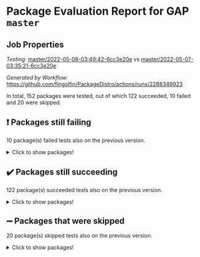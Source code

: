 # Package Evaluation Report for GAP `master`

## Job Properties

*Testing:* [master/2022-05-08-03:49:42-6cc3e20e](https://github.com/fingolfin/PackageDistro/blob/data/reports/master/2022-05-08-03:49:42-6cc3e20e) vs [master/2022-05-07-03:35:21-6cc3e20e](https://github.com/fingolfin/PackageDistro/blob/data/reports/master/2022-05-07-03:35:21-6cc3e20e)

*Generated by Workflow:* https://github.com/fingolfin/PackageDistro/actions/runs/2288349923

In total, 152 packages were tested, out of which 122 succeeded, 10 failed and 20 were skipped.

## :exclamation: Packages still failing

10 package(s) failed tests also on the previous version.
<details><summary>Click to show packages!</summary>
- fining 1.4.1 [(failure)](https://github.com/fingolfin/PackageDistro/runs/6338443315?check_suite_focus=true)
- francy 1.2.4 [(failure)](https://github.com/fingolfin/PackageDistro/runs/6338443503?check_suite_focus=true)
- hap 1.39 [(failure)](https://github.com/fingolfin/PackageDistro/runs/6338443758?check_suite_focus=true)
- normalizinterface 1.3.2 [(failure)](https://github.com/fingolfin/PackageDistro/runs/6338444566?check_suite_focus=true)
- packagemanager 1.2 [(failure)](https://github.com/fingolfin/PackageDistro/runs/6338444684?check_suite_focus=true)
- rcwa 4.6.4 [(failure)](https://github.com/fingolfin/PackageDistro/runs/6338444976?check_suite_focus=true)
- recog 1.3.2 [(failure)](https://github.com/fingolfin/PackageDistro/runs/6338445033?check_suite_focus=true)
- semigroups 4.0.0 [(failure)](https://github.com/fingolfin/PackageDistro/runs/6338445126?check_suite_focus=true)
- transgrp 3.6.1 [(failure)](https://github.com/fingolfin/PackageDistro/runs/6338445688?check_suite_focus=true)
- ugaly 4.0.2 [(failure)](https://github.com/fingolfin/PackageDistro/runs/6338445719?check_suite_focus=true)
</details>

## :heavy_check_mark: Packages still succeeding

122 package(s) succeeded tests also on the previous version.
<details><summary>Click to show packages!</summary>
- ace 5.4 [(success)](https://github.com/fingolfin/PackageDistro/runs/6338442248?check_suite_focus=true)
- aclib 1.3.2 [(success)](https://github.com/fingolfin/PackageDistro/runs/6338442273?check_suite_focus=true)
- agt 0.2 [(success)](https://github.com/fingolfin/PackageDistro/runs/6338442293?check_suite_focus=true)
- alnuth 3.2.1 [(success)](https://github.com/fingolfin/PackageDistro/runs/6338442315?check_suite_focus=true)
- anupq 3.2.6 [(success)](https://github.com/fingolfin/PackageDistro/runs/6338442333?check_suite_focus=true)
- atlasrep 2.1.2 [(success)](https://github.com/fingolfin/PackageDistro/runs/6338442358?check_suite_focus=true)
- autodoc 2022.03.10 [(success)](https://github.com/fingolfin/PackageDistro/runs/6338442378?check_suite_focus=true)
- automata 1.15 [(success)](https://github.com/fingolfin/PackageDistro/runs/6338442402?check_suite_focus=true)
- automgrp 1.3.2 [(success)](https://github.com/fingolfin/PackageDistro/runs/6338442428?check_suite_focus=true)
- autpgrp 1.10.2 [(success)](https://github.com/fingolfin/PackageDistro/runs/6338442449?check_suite_focus=true)
- cap 2022.05-01 [(success)](https://github.com/fingolfin/PackageDistro/runs/6338442480?check_suite_focus=true)
- caratinterface 2.3.3 [(success)](https://github.com/fingolfin/PackageDistro/runs/6338442513?check_suite_focus=true)
- cddinterface 2020.06.24 [(success)](https://github.com/fingolfin/PackageDistro/runs/6338442548?check_suite_focus=true)
- circle 1.6.5 [(success)](https://github.com/fingolfin/PackageDistro/runs/6338442592?check_suite_focus=true)
- cohomolo 1.6.10 [(success)](https://github.com/fingolfin/PackageDistro/runs/6338442621?check_suite_focus=true)
- congruence 1.2.4 [(success)](https://github.com/fingolfin/PackageDistro/runs/6338442665?check_suite_focus=true)
- corelg 1.56 [(success)](https://github.com/fingolfin/PackageDistro/runs/6338442714?check_suite_focus=true)
- crime 1.6 [(success)](https://github.com/fingolfin/PackageDistro/runs/6338442758?check_suite_focus=true)
- crisp 1.4.5 [(success)](https://github.com/fingolfin/PackageDistro/runs/6338442802?check_suite_focus=true)
- crypting 0.10 [(success)](https://github.com/fingolfin/PackageDistro/runs/6338442842?check_suite_focus=true)
- cryst 4.1.24 [(success)](https://github.com/fingolfin/PackageDistro/runs/6338442880?check_suite_focus=true)
- crystcat 1.1.9 [(success)](https://github.com/fingolfin/PackageDistro/runs/6338442918?check_suite_focus=true)
- ctbllib 1.3.4 [(success)](https://github.com/fingolfin/PackageDistro/runs/6338442960?check_suite_focus=true)
- cubefree 1.19 [(success)](https://github.com/fingolfin/PackageDistro/runs/6338442993?check_suite_focus=true)
- curlinterface 2.2.2 [(success)](https://github.com/fingolfin/PackageDistro/runs/6338443014?check_suite_focus=true)
- cvec 2.7.5 [(success)](https://github.com/fingolfin/PackageDistro/runs/6338443045?check_suite_focus=true)
- datastructures 0.2.7 [(success)](https://github.com/fingolfin/PackageDistro/runs/6338443069?check_suite_focus=true)
- deepthought 1.0.5 [(success)](https://github.com/fingolfin/PackageDistro/runs/6338443090?check_suite_focus=true)
- design 1.7 [(success)](https://github.com/fingolfin/PackageDistro/runs/6338443109?check_suite_focus=true)
- difsets 2.3.1 [(success)](https://github.com/fingolfin/PackageDistro/runs/6338443126?check_suite_focus=true)
- digraphs 1.5.2 [(success)](https://github.com/fingolfin/PackageDistro/runs/6338443150?check_suite_focus=true)
- edim 1.3.5 [(success)](https://github.com/fingolfin/PackageDistro/runs/6338443176?check_suite_focus=true)
- example 4.3.1 [(success)](https://github.com/fingolfin/PackageDistro/runs/6338443202?check_suite_focus=true)
- factint 1.6.3 [(success)](https://github.com/fingolfin/PackageDistro/runs/6338443227?check_suite_focus=true)
- ferret 1.0.7 [(success)](https://github.com/fingolfin/PackageDistro/runs/6338443256?check_suite_focus=true)
- fga 1.4.0 [(success)](https://github.com/fingolfin/PackageDistro/runs/6338443285?check_suite_focus=true)
- float 1.0.3 [(success)](https://github.com/fingolfin/PackageDistro/runs/6338443356?check_suite_focus=true)
- format 1.4.3 [(success)](https://github.com/fingolfin/PackageDistro/runs/6338443391?check_suite_focus=true)
- forms 1.2.7 [(success)](https://github.com/fingolfin/PackageDistro/runs/6338443414?check_suite_focus=true)
- fplsa 1.2.5 [(success)](https://github.com/fingolfin/PackageDistro/runs/6338443449?check_suite_focus=true)
- fr 2.4.8 [(success)](https://github.com/fingolfin/PackageDistro/runs/6338443476?check_suite_focus=true)
- fwtree 1.3 [(success)](https://github.com/fingolfin/PackageDistro/runs/6338443537?check_suite_focus=true)
- gbnp 1.0.5 [(success)](https://github.com/fingolfin/PackageDistro/runs/6338443561?check_suite_focus=true)
- generalizedmorphismsforcap 2022.03-03 [(success)](https://github.com/fingolfin/PackageDistro/runs/6338443589?check_suite_focus=true)
- genss 1.6.6 [(success)](https://github.com/fingolfin/PackageDistro/runs/6338443608?check_suite_focus=true)
- gradedringforhomalg 2022.03-01 [(success)](https://github.com/fingolfin/PackageDistro/runs/6338443627?check_suite_focus=true)
- grape 4.8.5 [(success)](https://github.com/fingolfin/PackageDistro/runs/6338443646?check_suite_focus=true)
- groupoids 1.69 [(success)](https://github.com/fingolfin/PackageDistro/runs/6338443663?check_suite_focus=true)
- grpconst 2.6.2 [(success)](https://github.com/fingolfin/PackageDistro/runs/6338443682?check_suite_focus=true)
- guarana 0.96.3 [(success)](https://github.com/fingolfin/PackageDistro/runs/6338443703?check_suite_focus=true)
- guava 3.16 [(success)](https://github.com/fingolfin/PackageDistro/runs/6338443731?check_suite_focus=true)
- hapcryst 0.1.14 [(success)](https://github.com/fingolfin/PackageDistro/runs/6338443777?check_suite_focus=true)
- hecke 1.5.3 [(success)](https://github.com/fingolfin/PackageDistro/runs/6338443798?check_suite_focus=true)
- help 3.5 [(success)](https://github.com/fingolfin/PackageDistro/runs/6338443846?check_suite_focus=true)
- idrel 2.43 [(success)](https://github.com/fingolfin/PackageDistro/runs/6338443872?check_suite_focus=true)
- images 1.3.1 [(success)](https://github.com/fingolfin/PackageDistro/runs/6338443898?check_suite_focus=true)
- intpic 0.2.4 [(success)](https://github.com/fingolfin/PackageDistro/runs/6338443931?check_suite_focus=true)
- io 4.7.2 [(success)](https://github.com/fingolfin/PackageDistro/runs/6338443962?check_suite_focus=true)
- irredsol 1.4.3 [(success)](https://github.com/fingolfin/PackageDistro/runs/6338443994?check_suite_focus=true)
- json 2.1.0 [(success)](https://github.com/fingolfin/PackageDistro/runs/6338444015?check_suite_focus=true)
- jupyterkernel 1.4.1 [(success)](https://github.com/fingolfin/PackageDistro/runs/6338444045?check_suite_focus=true)
- jupyterviz 1.5.1 [(success)](https://github.com/fingolfin/PackageDistro/runs/6338444074?check_suite_focus=true)
- kan 1.34 [(success)](https://github.com/fingolfin/PackageDistro/runs/6338444100?check_suite_focus=true)
- kbmag 1.5.9 [(success)](https://github.com/fingolfin/PackageDistro/runs/6338444132?check_suite_focus=true)
- laguna 3.9.5 [(success)](https://github.com/fingolfin/PackageDistro/runs/6338444157?check_suite_focus=true)
- liealgdb 2.2.1 [(success)](https://github.com/fingolfin/PackageDistro/runs/6338444184?check_suite_focus=true)
- liepring 2.6 [(success)](https://github.com/fingolfin/PackageDistro/runs/6338444207?check_suite_focus=true)
- liering 2.4.2 [(success)](https://github.com/fingolfin/PackageDistro/runs/6338444236?check_suite_focus=true)
- linearalgebraforcap 2022.04-02 [(success)](https://github.com/fingolfin/PackageDistro/runs/6338444272?check_suite_focus=true)
- loops 3.4.1 [(success)](https://github.com/fingolfin/PackageDistro/runs/6338444313?check_suite_focus=true)
- lpres 1.0.3 [(success)](https://github.com/fingolfin/PackageDistro/runs/6338444338?check_suite_focus=true)
- majoranaalgebras 1.4 [(success)](https://github.com/fingolfin/PackageDistro/runs/6338444368?check_suite_focus=true)
- mapclass 1.4.5 [(success)](https://github.com/fingolfin/PackageDistro/runs/6338444395?check_suite_focus=true)
- matgrp 0.64 [(success)](https://github.com/fingolfin/PackageDistro/runs/6338444417?check_suite_focus=true)
- modisom 2.5.2 [(success)](https://github.com/fingolfin/PackageDistro/runs/6338444441?check_suite_focus=true)
- modulepresentationsforcap 2022.03-02 [(success)](https://github.com/fingolfin/PackageDistro/runs/6338444460?check_suite_focus=true)
- monoidalcategories 2022.04-04 [(success)](https://github.com/fingolfin/PackageDistro/runs/6338444483?check_suite_focus=true)
- nconvex 2020.11-04 [(success)](https://github.com/fingolfin/PackageDistro/runs/6338444500?check_suite_focus=true)
- nilmat 1.4.1 [(success)](https://github.com/fingolfin/PackageDistro/runs/6338444524?check_suite_focus=true)
- nock 1.5 [(success)](https://github.com/fingolfin/PackageDistro/runs/6338444544?check_suite_focus=true)
- nq 2.5.8 [(success)](https://github.com/fingolfin/PackageDistro/runs/6338444592?check_suite_focus=true)
- numericalsgps 1.3.0 [(success)](https://github.com/fingolfin/PackageDistro/runs/6338444616?check_suite_focus=true)
- openmath 11.5.1 [(success)](https://github.com/fingolfin/PackageDistro/runs/6338444638?check_suite_focus=true)
- orb 4.8.4 [(success)](https://github.com/fingolfin/PackageDistro/runs/6338444659?check_suite_focus=true)
- patternclass 2.4.2 [(success)](https://github.com/fingolfin/PackageDistro/runs/6338444704?check_suite_focus=true)
- permut 2.0.4 [(success)](https://github.com/fingolfin/PackageDistro/runs/6338444739?check_suite_focus=true)
- polenta 1.3.10 [(success)](https://github.com/fingolfin/PackageDistro/runs/6338444777?check_suite_focus=true)
- polymaking 0.8.6 [(success)](https://github.com/fingolfin/PackageDistro/runs/6338444802?check_suite_focus=true)
- primgrp 3.4.1 [(success)](https://github.com/fingolfin/PackageDistro/runs/6338444833?check_suite_focus=true)
- profiling 2.5.0 [(success)](https://github.com/fingolfin/PackageDistro/runs/6338444859?check_suite_focus=true)
- qpa 1.33 [(success)](https://github.com/fingolfin/PackageDistro/runs/6338444893?check_suite_focus=true)
- quagroup 1.8.3 [(success)](https://github.com/fingolfin/PackageDistro/runs/6338444918?check_suite_focus=true)
- radiroot 2.9 [(success)](https://github.com/fingolfin/PackageDistro/runs/6338444945?check_suite_focus=true)
- rds 1.8 [(success)](https://github.com/fingolfin/PackageDistro/runs/6338445002?check_suite_focus=true)
- repndecomp 1.2.1 [(success)](https://github.com/fingolfin/PackageDistro/runs/6338445059?check_suite_focus=true)
- repsn 3.1.0 [(success)](https://github.com/fingolfin/PackageDistro/runs/6338445077?check_suite_focus=true)
- resclasses 4.7.2 [(success)](https://github.com/fingolfin/PackageDistro/runs/6338445095?check_suite_focus=true)
- scscp 2.3.1 [(success)](https://github.com/fingolfin/PackageDistro/runs/6338445110?check_suite_focus=true)
- sglppow 2.2 [(success)](https://github.com/fingolfin/PackageDistro/runs/6338445140?check_suite_focus=true)
- sgpviz 0.999.5 [(success)](https://github.com/fingolfin/PackageDistro/runs/6338445162?check_suite_focus=true)
- simpcomp 2.1.14 [(success)](https://github.com/fingolfin/PackageDistro/runs/6338445193?check_suite_focus=true)
- singular 2020.12.18 [(success)](https://github.com/fingolfin/PackageDistro/runs/6338445224?check_suite_focus=true)
- sla 1.5.3 [(success)](https://github.com/fingolfin/PackageDistro/runs/6338445254?check_suite_focus=true)
- smallgrp 1.5 [(success)](https://github.com/fingolfin/PackageDistro/runs/6338445293?check_suite_focus=true)
- smallsemi 0.6.13 [(success)](https://github.com/fingolfin/PackageDistro/runs/6338445329?check_suite_focus=true)
- sonata 2.9.4 [(success)](https://github.com/fingolfin/PackageDistro/runs/6338445372?check_suite_focus=true)
- sophus 1.25 [(success)](https://github.com/fingolfin/PackageDistro/runs/6338445416?check_suite_focus=true)
- spinsym 1.5.2 [(success)](https://github.com/fingolfin/PackageDistro/runs/6338445458?check_suite_focus=true)
- symbcompcc 1.3.2 [(success)](https://github.com/fingolfin/PackageDistro/runs/6338445521?check_suite_focus=true)
- thelma 1.3 [(success)](https://github.com/fingolfin/PackageDistro/runs/6338445563?check_suite_focus=true)
- tomlib 1.2.9 [(success)](https://github.com/fingolfin/PackageDistro/runs/6338445604?check_suite_focus=true)
- toric 1.9.5 [(success)](https://github.com/fingolfin/PackageDistro/runs/6338445644?check_suite_focus=true)
- unipot 1.5 [(success)](https://github.com/fingolfin/PackageDistro/runs/6338445751?check_suite_focus=true)
- unitlib 4.1.0 [(success)](https://github.com/fingolfin/PackageDistro/runs/6338445773?check_suite_focus=true)
- utils 0.72 [(success)](https://github.com/fingolfin/PackageDistro/runs/6338445799?check_suite_focus=true)
- uuid 0.7 [(success)](https://github.com/fingolfin/PackageDistro/runs/6338445819?check_suite_focus=true)
- walrus 0.9991 [(success)](https://github.com/fingolfin/PackageDistro/runs/6338445838?check_suite_focus=true)
- wedderga 4.10.2 [(success)](https://github.com/fingolfin/PackageDistro/runs/6338445851?check_suite_focus=true)
- xmod 2.88 [(success)](https://github.com/fingolfin/PackageDistro/runs/6338445864?check_suite_focus=true)
- xmodalg 1.22 [(success)](https://github.com/fingolfin/PackageDistro/runs/6338445876?check_suite_focus=true)
- yangbaxter 0.10.0 [(success)](https://github.com/fingolfin/PackageDistro/runs/6338445890?check_suite_focus=true)
- zeromqinterface 0.13 [(success)](https://github.com/fingolfin/PackageDistro/runs/6338445904?check_suite_focus=true)
</details>

## :heavy_minus_sign: Packages that were skipped

20 package(s) skipped tests also on the previous version.
<details><summary>Click to show packages!</summary>
- 4ti2interface 2022.03-01 [(skipped)](https://github.com/fingolfin/PackageDistro/runs/6338404228?check_suite_focus=true)
- browse 1.8.14 [(skipped)](https://github.com/fingolfin/PackageDistro/runs/6338404228?check_suite_focus=true)
- examplesforhomalg 2022.03-01 [(skipped)](https://github.com/fingolfin/PackageDistro/runs/6338404228?check_suite_focus=true)
- gapdoc 1.6.5 [(skipped)](https://github.com/fingolfin/PackageDistro/runs/6338404228?check_suite_focus=true)
- gauss 2022.03-01 [(skipped)](https://github.com/fingolfin/PackageDistro/runs/6338404228?check_suite_focus=true)
- gaussforhomalg 2022.03-01 [(skipped)](https://github.com/fingolfin/PackageDistro/runs/6338404228?check_suite_focus=true)
- gradedmodules 2022.03-01 [(skipped)](https://github.com/fingolfin/PackageDistro/runs/6338404228?check_suite_focus=true)
- homalg 2022.03-01 [(skipped)](https://github.com/fingolfin/PackageDistro/runs/6338404228?check_suite_focus=true)
- homalgtocas 2022.03-01 [(skipped)](https://github.com/fingolfin/PackageDistro/runs/6338404228?check_suite_focus=true)
- io_forhomalg 2022.03-01 [(skipped)](https://github.com/fingolfin/PackageDistro/runs/6338404228?check_suite_focus=true)
- itc 1.5.1 [(skipped)](https://github.com/fingolfin/PackageDistro/runs/6338404228?check_suite_focus=true)
- localizeringforhomalg 2022.03-01 [(skipped)](https://github.com/fingolfin/PackageDistro/runs/6338404228?check_suite_focus=true)
- matricesforhomalg 2022.04-01 [(skipped)](https://github.com/fingolfin/PackageDistro/runs/6338404228?check_suite_focus=true)
- modules 2022.03-01 [(skipped)](https://github.com/fingolfin/PackageDistro/runs/6338404228?check_suite_focus=true)
- polycyclic 2.16 [(skipped)](https://github.com/fingolfin/PackageDistro/runs/6338404228?check_suite_focus=true)
- ringsforhomalg 2022.04-01 [(skipped)](https://github.com/fingolfin/PackageDistro/runs/6338404228?check_suite_focus=true)
- sco 2022.03-01 [(skipped)](https://github.com/fingolfin/PackageDistro/runs/6338404228?check_suite_focus=true)
- toolsforhomalg 2022.04-03 [(skipped)](https://github.com/fingolfin/PackageDistro/runs/6338404228?check_suite_focus=true)
- toricvarieties 2022.03.23 [(skipped)](https://github.com/fingolfin/PackageDistro/runs/6338404228?check_suite_focus=true)
- xgap 4.31 [(skipped)](https://github.com/fingolfin/PackageDistro/runs/6338404228?check_suite_focus=true)
</details>

